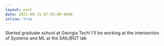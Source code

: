 ```yaml
---
layout: post
date: 2021-08-15 07:59:00-0400
inline: true
---
```


Started graduate school at Georgia Tech! I'll be working at the intersection of Systems and ML at the SAIL@GT lab
